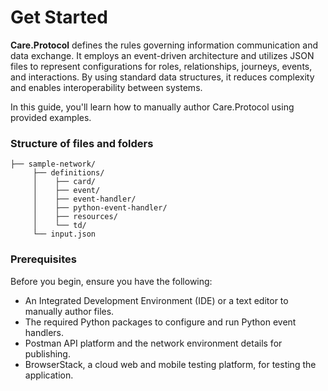 # Get Started

**Care.Protocol** defines the rules governing information communication and data exchange. It employs an event-driven architecture and utilizes JSON files to represent configurations for roles, relationships, journeys, events, and interactions. By using standard data structures, it reduces complexity and enables interoperability between systems.

In this guide, you'll learn how to manually author Care.Protocol using provided examples.

### Structure of files and folders

```
├── sample-network/
     ├── definitions/
     │    ├── card/
     │    ├── event/
     │    ├── event-handler/
     │    ├── python-event-handler/
     │    ├── resources/
     │    └── td/
     └── input.json 
```

### Prerequisites

Before you begin, ensure you have the following:

* An Integrated Development Environment (IDE) or a text editor to manually author files.
* The required Python packages to configure and run Python event handlers.
* Postman API platform and the network environment details for publishing.
* BrowserStack, a cloud web and mobile testing platform, for testing the application.

